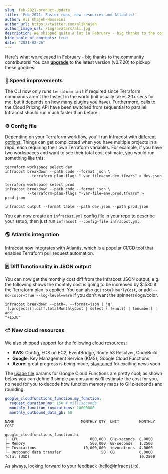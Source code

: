 ```yaml
---
slug: feb-2021-product-update
title: 'Feb 2021: Faster runs, new resources and Atlantis!'
author: Ali Khajeh-Hosseini
author_url: https://twitter.com/alikhajeh
author_image_url: /img/avatars/ali.jpg
description: We shipped quite a lot in February - big thanks to the community contributors! Upgrade to pickup these goodies.
hide_table_of_contents: true
date: "2021-02-26"
---
```


Here's what we released in February - big thanks to the community contributors! You can [**upgrade**](/docs/#1-install-infracost) to the latest version (v0.7.20) to pickup these goodies:

### 🚀 Speed improvements

The CLI now only runs `terraform init` if required since Terraform commands aren't the fastest in the world (init usually takes 20+ secs for me, but it depends on how many plugins you have). Furthermore, calls to the Cloud Pricing API have been switched from sequential to parallel. Infracost should run much faster than before.

### ⚙️ Config file

Depending on your Terraform workflow, you'll run Infracost with [different options](/docs/#usage). Things can get complicated when you have multiple projects in a repo, each requiring their own Terraform variables. For example, if you have two workspaces and want to see their total cost estimate, you would run something like this:

```shell
terraform workspace select dev
infracost breakdown --path code --format json \
          --terraform-plan-flags "-var-file=env.dev.tfvars" > dev.json

terraform workspace select prod
infracost breakdown --path code --format json \
          --terraform-plan-flags "-var-file=env.prod.tfvars" > prod.json

infracost output --format table --path dev.json --path prod.json
```

You can now create an `infracost.yml` [config file](/docs/features/config_file) in your repo to describe your setup, then just run `infracost --config-file infracost.yml`.

### 🌎 Atlantis integration

Infracost now [integrates with Atlantis](/docs/integrations/cicd#atlantis), which is a popular CI/CD tool that enables Terraform pull request automation.

### 🗒️ Diff functionality in JSON output

You can now get the monthly cost diff from the Infracost JSON output, e.g. the following shows the monthly cost is going to be increased by $1530 if the Terraform plan is applied. You can also get `totalHourlyCost`, or add `--no-color=true --log-level=warn` if you don't want the spinners/logs/color.

```
infracost breakdown --path=. --format=json | jq '[.projects[].diff.totalMonthlyCost | select (.!=null) | tonumber] | add'
"+1530"
```

### ⛅ New cloud resources

We also shipped support for the following cloud resources:
- **AWS**: Config, ECS on EC2, EventBridge, Route 53 Resolver, CodeBuild
- **Google**: Key Management Service (KMS), Google Cloud Functions
- **Azure**: great progress is being made, [stay tuned](https://github.com/infracost/infracost/issues/64) for exciting news soon

The [usage file](/docs/features/usage_based_resources) params for Google Cloud Functions are pretty cool; as shown below you can define 3 simple params and we'll estimate the cost for you, no need for you to decode how function memory maps to GHz-seconds and rounding.

```yml
google_cloudfunctions_function.my_function:
  request_duration_ms: 150 # milliseconds
  monthly_function_invocations: 10000000
  monthly_outbound_data_gb: 50
```

```
NAME                              MONTHLY QTY  UNIT         MONTHLY COST

google_cloudfunctions_function.hi
├─ CPU                                800,000  GHz-seconds  8.0000
├─ Memory                             500,000  GB-seconds   1.2500
├─ Invocations                     10,000,000  invocations  4.0000
└─ Outbound data transfer                  50  GB           6.0000
Total (USD)                                                 19.2500
```

As always, looking forward to your feedback ([hello@infracost.io](mailto:hello@infracost.io)).
